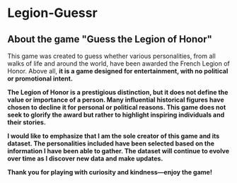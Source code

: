 # Legion-Guessr

## About the game "Guess the Legion of Honor"

This game was created to guess whether various personalities, from all walks of life and around the world, have been awarded the French Legion of Honor.
Above all, <b>it is a game designed for entertainment<b>, with no political or promotional intent.

The Legion of Honor is a prestigious distinction, but it does not define the value or importance of a person. Many influential historical figures have chosen to decline it for personal or political reasons. This game does not seek to glorify the award but rather to highlight inspiring individuals and their stories.

I would like to emphasize that I am the sole creator of this game and its dataset. The personalities included have been selected based on the information I have been able to gather. The dataset will continue to evolve over time as I discover new data and make updates.

Thank you for playing with curiosity and kindness—enjoy the game!
